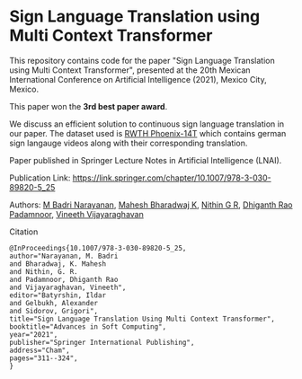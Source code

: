 # Sign Language Translation using Multi Context Transformer

This repository contains code for the paper "Sign Language Translation using Multi Context Transformer", presented at the 20th Mexican International Conference on Artificial Intelligence (2021), Mexico City, Mexico.

This paper won the **3rd best paper award**.

We discuss an efficient solution to continuous sign language translation in our paper. The dataset used is [RWTH Phoenix-14T](https://www-i6.informatik.rwth-aachen.de/~koller/RWTH-PHOENIX-2014-T) which contains german sign langauge videos along with their corresponding translation.  

Paper published in Springer Lecture Notes in Artificial Intelligence (LNAI).


Publication Link: https://link.springer.com/chapter/10.1007/978-3-030-89820-5_25

Authors: [M Badri Narayanan](https://www.linkedin.com/in/mbadrinarayanan), [Mahesh Bharadwaj K](https://github.com/MaheshBharadwaj), [Nithin G R](https://github.com/nithin-gr), [Dhiganth Rao Padamnoor](https://github.com/dhiganthrao), [Vineeth Vijayaraghavan](https://www.linkedin.com/in/vineethv)

Citation
```
@InProceedings{10.1007/978-3-030-89820-5_25,
author="Narayanan, M. Badri
and Bharadwaj, K. Mahesh
and Nithin, G. R.
and Padamnoor, Dhiganth Rao
and Vijayaraghavan, Vineeth",
editor="Batyrshin, Ildar
and Gelbukh, Alexander
and Sidorov, Grigori",
title="Sign Language Translation Using Multi Context Transformer",
booktitle="Advances in Soft Computing",
year="2021",
publisher="Springer International Publishing",
address="Cham",
pages="311--324",
}

```
